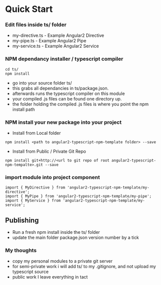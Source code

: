 # Quick Start

### Edit files inside ts/ folder
- my-directive.ts - Example Angular2 Directive
- my-pipe.ts - Example Angular2 Pipe
- my-service.ts - Example Angular2 Service

### NPM dependancy installer / typescript compiler
```
cd ts/
npm install
```
- go into your source folder ts/
- this grabs all dependancies in ts/package.json.
- afterwards runs the typescript compiler on this module
- your compiled .js files can be found one directory up.
- the folder holding the compiled .js files is where you point the npm install path

### NPM install your new package into your project
- Install from Local folder
```
npm install <path to angular2-typescript-npm-template folder> --save
```

- Install from Public / Private Git Repo
```
npm install git+http://<url to git repo of root angular2-typescript-npm-tempalte>.git --save
```

### import module into project component
```
import { MyDirective } from 'angular2-typescript-npm-template/my-directive';
import { MyPipe } from 'angular2-typescript-npm-template/my-pipe';
import { MyService } from 'angular2-typescript-npm-template/my-service';
```

## Publishing

- Run a fresh npm install inside the ts/ folder
- update the main folder package.json version number by a tick

### My thoughts
- copy my personal modules to a private git server
- for semi-private work i will add ts/ to my .gitignore, and not upload my typescript source
- public work I leave everything in tact
